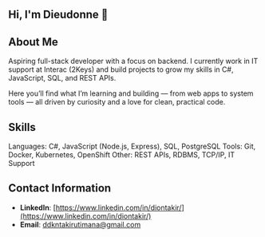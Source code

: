 ## Hi, I'm Dieudonne 👋

## About Me

Aspiring full-stack developer with a focus on backend. I currently work in IT support at Interac (2Keys) and build projects to grow my skills in C#, JavaScript, SQL, and REST APIs.

Here you’ll find what I’m learning and building — from web apps to system tools — all driven by curiosity and a love for clean, practical code.

## Skills
Languages: C#, JavaScript (Node.js, Express), SQL, PostgreSQL
Tools: Git, Docker, Kubernetes, OpenShift
Other: REST APIs, RDBMS, TCP/IP, IT Support 

## Contact Information
- **LinkedIn**: [https://www.linkedin.com/in/diontakir/](https://www.linkedin.com/in/diontakir/)
- **Email**: [ddkntakirutimana@gmail.com](mailto:ddkntakirutimana@gmail.com)
